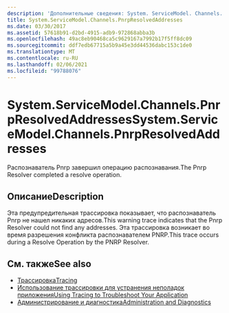 ```yaml
---
description: 'Дополнительные сведения: System. ServiceModel. Channels. Пнрпресолведаддрессес'
title: System.ServiceModel.Channels.PnrpResolvedAddresses
ms.date: 03/30/2017
ms.assetid: 57618b91-d2bd-4915-adb9-972868abba3b
ms.openlocfilehash: 49ac8eb90468ca5c9629167a7992b17f5ff8dc09
ms.sourcegitcommit: ddf7edb67715a5b9a45e3dd44536dabc153c1de0
ms.translationtype: MT
ms.contentlocale: ru-RU
ms.lasthandoff: 02/06/2021
ms.locfileid: "99788076"
---
```

# <a name="systemservicemodelchannelspnrpresolvedaddresses"></a><span data-ttu-id="ee3df-103">System.ServiceModel.Channels.PnrpResolvedAddresses</span><span class="sxs-lookup"><span data-stu-id="ee3df-103">System.ServiceModel.Channels.PnrpResolvedAddresses</span></span>

<span data-ttu-id="ee3df-104">Распознаватель Pnrp завершил операцию распознавания.</span><span class="sxs-lookup"><span data-stu-id="ee3df-104">The Pnrp Resolver completed a resolve operation.</span></span>  
  
## <a name="description"></a><span data-ttu-id="ee3df-105">Описание</span><span class="sxs-lookup"><span data-stu-id="ee3df-105">Description</span></span>  

 <span data-ttu-id="ee3df-106">Эта предупредительная трассировка показывает, что распознаватель Pnrp не нашел никаких адресов.</span><span class="sxs-lookup"><span data-stu-id="ee3df-106">This warning trace indicates that the Pnrp Resolver could not find any addresses.</span></span> <span data-ttu-id="ee3df-107">Эта трассировка возникает во время разрешения конфликта распознавателем PNRP.</span><span class="sxs-lookup"><span data-stu-id="ee3df-107">This trace occurs during a Resolve Operation by the PNRP Resolver.</span></span>  
  
## <a name="see-also"></a><span data-ttu-id="ee3df-108">См. также</span><span class="sxs-lookup"><span data-stu-id="ee3df-108">See also</span></span>

- [<span data-ttu-id="ee3df-109">Трассировка</span><span class="sxs-lookup"><span data-stu-id="ee3df-109">Tracing</span></span>](index.md)
- [<span data-ttu-id="ee3df-110">Использование трассировки для устранения неполадок приложения</span><span class="sxs-lookup"><span data-stu-id="ee3df-110">Using Tracing to Troubleshoot Your Application</span></span>](using-tracing-to-troubleshoot-your-application.md)
- [<span data-ttu-id="ee3df-111">Администрирование и диагностика</span><span class="sxs-lookup"><span data-stu-id="ee3df-111">Administration and Diagnostics</span></span>](../index.md)
